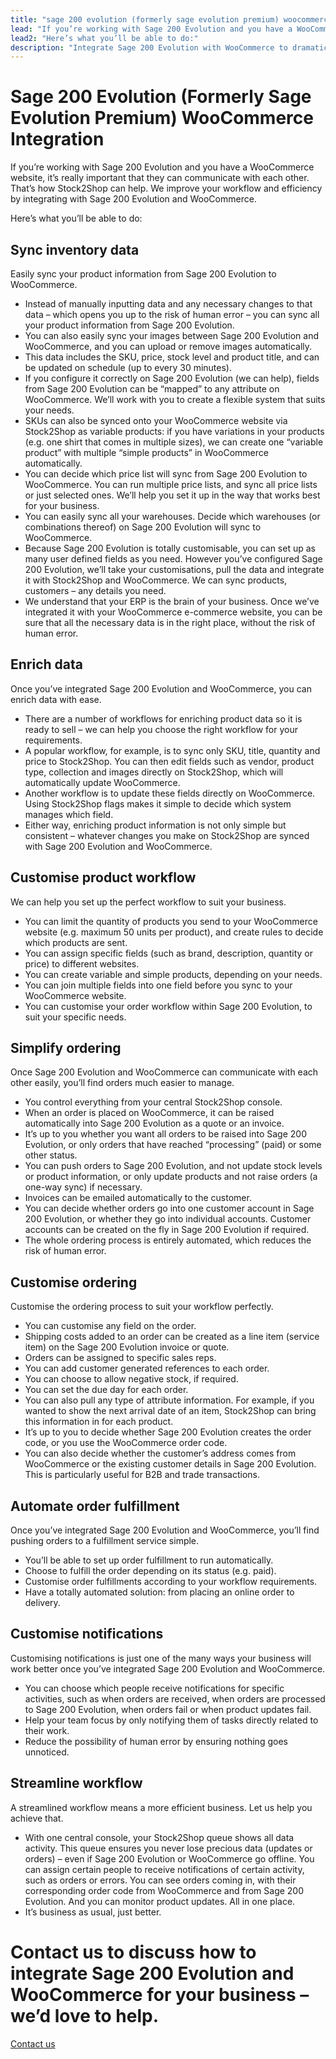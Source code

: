 ```yaml
---
title: "sage 200 evolution (formerly sage evolution premium) woocommerce integration"
lead: "If you’re working with Sage 200 Evolution and you have a WooCommerce website, it’s really important that they can communicate with each other. That’s how Stock2Shop can help. We improve your workflow and efficiency by integrating with Sage 200 Evolution and WooCommerce."
lead2: "Here’s what you’ll be able to do:"
description: "Integrate Sage 200 Evolution with WooCommerce to dramatically improve your workflow. Sync inventory data, automate orders, streamline workflow and more. Find out how we can tailor a Sage 200 Evolution WooCommerce integration to suit your business."
---
```


Sage 200 Evolution (Formerly Sage Evolution Premium) WooCommerce Integration
============================================================================

If you’re working with Sage 200 Evolution and you have a WooCommerce website, it’s really important that they can communicate with each other. That’s how Stock2Shop can help. We improve your workflow and efficiency by integrating with Sage 200 Evolution and WooCommerce.  
  
Here’s what you’ll be able to do:

Sync inventory data
-------------------

Easily sync your product information from Sage 200 Evolution to WooCommerce.

*   Instead of manually inputting data and any necessary changes to that data – which opens you up to the risk of human error – you can sync all your product information from Sage 200 Evolution.
*   You can also easily sync your images between Sage 200 Evolution and WooCommerce, and you can upload or remove images automatically.
*   This data includes the SKU, price, stock level and product title, and can be updated on schedule (up to every 30 minutes).
*   If you configure it correctly on Sage 200 Evolution (we can help), fields from Sage 200 Evolution can be “mapped” to any attribute on WooCommerce. We’ll work with you to create a flexible system that suits your needs.
*   SKUs can also be synced onto your WooCommerce website via Stock2Shop as variable products: if you have variations in your products (e.g. one shirt that comes in multiple sizes), we can create one “variable product” with multiple “simple products” in WooCommerce automatically.
*   You can decide which price list will sync from Sage 200 Evolution to WooCommerce. You can run multiple price lists, and sync all price lists or just selected ones. We’ll help you set it up in the way that works best for your business.
*   You can easily sync all your warehouses. Decide which warehouses (or combinations thereof) on Sage 200 Evolution will sync to WooCommerce.
*   Because Sage 200 Evolution is totally customisable, you can set up as many user defined fields as you need. However you’ve configured Sage 200 Evolution, we’ll take your customisations, pull the data and integrate it with Stock2Shop and WooCommerce. We can sync products, customers – any details you need.
*   We understand that your ERP is the brain of your business. Once we’ve integrated it with your WooCommerce e-commerce website, you can be sure that all the necessary data is in the right place, without the risk of human error.

Enrich data
-----------

Once you’ve integrated Sage 200 Evolution and WooCommerce, you can enrich data with ease.

*   There are a number of workflows for enriching product data so it is ready to sell – we can help you choose the right workflow for your requirements.
*   A popular workflow, for example, is to sync only SKU, title, quantity and price to Stock2Shop. You can then edit fields such as vendor, product type, collection and images directly on Stock2Shop, which will automatically update WooCommerce.
*   Another workflow is to update these fields directly on WooCommerce. Using Stock2Shop flags makes it simple to decide which system manages which field.
*   Either way, enriching product information is not only simple but consistent – whatever changes you make on Stock2Shop are synced with Sage 200 Evolution and WooCommerce.

Customise product workflow
--------------------------

We can help you set up the perfect workflow to suit your business.

*   You can limit the quantity of products you send to your WooCommerce website (e.g. maximum 50 units per product), and create rules to decide which products are sent.
*   You can assign specific fields (such as brand, description, quantity or price) to different websites.
*   You can create variable and simple products, depending on your needs.
*   You can join multiple fields into one field before you sync to your WooCommerce website.
*   You can customise your order workflow within Sage 200 Evolution, to suit your specific needs.

Simplify ordering
-----------------

Once Sage 200 Evolution and WooCommerce can communicate with each other easily, you’ll find orders much easier to manage.

*   You control everything from your central Stock2Shop console.
*   When an order is placed on WooCommerce, it can be raised automatically into Sage 200 Evolution as a quote or an invoice.
*   It’s up to you whether you want all orders to be raised into Sage 200 Evolution, or only orders that have reached “processing” (paid) or some other status.
*   You can push orders to Sage 200 Evolution, and not update stock levels or product information, or only update products and not raise orders (a one-way sync) if necessary.
*   Invoices can be emailed automatically to the customer.
*   You can decide whether orders go into one customer account in Sage 200 Evolution, or whether they go into individual accounts. Customer accounts can be created on the fly in Sage 200 Evolution if required.
*   The whole ordering process is entirely automated, which reduces the risk of human error.

Customise ordering
------------------

Customise the ordering process to suit your workflow perfectly.

*   You can customise any field on the order.
*   Shipping costs added to an order can be created as a line item (service item) on the Sage 200 Evolution invoice or quote.
*   Orders can be assigned to specific sales reps.
*   You can add customer generated references to each order.
*   You can choose to allow negative stock, if required.
*   You can set the due day for each order.
*   You can also pull any type of attribute information. For example, if you wanted to show the next arrival date of an item, Stock2Shop can bring this information in for each product.
*   It’s up to you to decide whether Sage 200 Evolution creates the order code, or you use the WooCommerce order code.
*   You can also decide whether the customer’s address comes from WooCommerce or the existing customer details in Sage 200 Evolution. This is particularly useful for B2B and trade transactions.

Automate order fulfillment
--------------------------

Once you’ve integrated Sage 200 Evolution and WooCommerce, you’ll find pushing orders to a fulfillment service simple.

*   You’ll be able to set up order fulfillment to run automatically.
*   Choose to fulfill the order depending on its status (e.g. paid).
*   Customise order fulfillments according to your workflow requirements.
*   Have a totally automated solution: from placing an online order to delivery.

Customise notifications
-----------------------

Customising notifications is just one of the many ways your business will work better once you’ve integrated Sage 200 Evolution and WooCommerce.

*   You can choose which people receive notifications for specific activities, such as when orders are received, when orders are processed to Sage 200 Evolution, when orders fail or when product updates fail.
*   Help your team focus by only notifying them of tasks directly related to their work.
*   Reduce the possibility of human error by ensuring nothing goes unnoticed.

Streamline workflow
-------------------

A streamlined workflow means a more efficient business. Let us help you achieve that.

*   With one central console, your Stock2Shop queue shows all data activity. This queue ensures you never lose precious data (updates or orders) – even if Sage 200 Evolution or WooCommerce go offline. You can assign certain people to receive notifications of certain activity, such as orders or errors. You can see orders coming in, with their corresponding order code from WooCommerce and from Sage 200 Evolution. And you can monitor product updates. All in one place.
*   It’s business as usual, just better.

Contact us to discuss how to integrate Sage 200 Evolution and WooCommerce for your business – we’d love to help.
================================================================================================================

[Contact us](/contact-us "Contact Stock2Shop")
